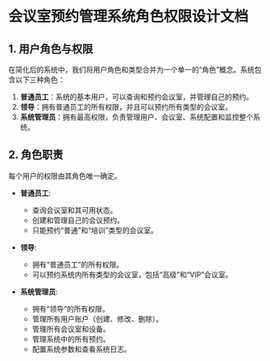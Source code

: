 # 会议室预约管理系统角色权限设计文档

## 1. 用户角色与权限

在简化后的系统中，我们将用户角色和类型合并为一个单一的“角色”概念。系统包含以下三种角色：

1.  **普通员工**：系统的基本用户，可以查询和预约会议室，并管理自己的预约。
2.  **领导**：拥有普通员工的所有权限，并且可以预约所有类型的会议室。
3.  **系统管理员**：拥有最高权限，负责管理用户、会议室、系统配置和监控整个系统。

## 2. 角色职责

每个用户的权限由其角色唯一确定。

*   **普通员工**:
    *   查询会议室和其可用状态。
    *   创建和管理自己的会议预约。
    *   只能预约“普通”和“培训”类型的会议室。

*   **领导**:
    *   拥有“普通员工”的所有权限。
    *   可以预约系统内所有类型的会议室，包括“高级”和“VIP”会议室。

*   **系统管理员**:
    *   拥有“领导”的所有权限。
    *   管理所有用户账户（创建、修改、删除）。
    *   管理所有会议室和设备。
    *   管理系统中的所有预约。
    *   配置系统参数和查看系统日志。
